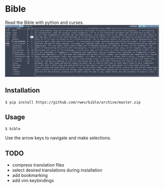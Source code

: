 # Bible
Read the Bible with python and curses.
![Preview](preview.png)

## Installation
```shell
$ pip install https://github.com/rwev/bible/archive/master.zip
```

## Usage 
```shell
$ bible
```
Use the arrow keys to navigate and make selections. 

## TODO
- compress translation files
- select desired translations during installation
- add bookmarking
- add vim keybindings

